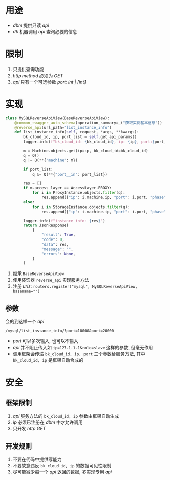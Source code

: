 # 用途
* _dbm_ 提供只读 _api_
* _db_ 机器调用 _api_ 查询必要的信息

# 限制
1. 只提供查询功能
2. _http method_ 必须为 _GET_
3. _api_ 只有一个可选参数 _port: int | [int]_

# 实现

```python
class MySQLReverseApiView(BaseReverseApiView):
    @common_swagger_auto_schema(operation_summary=_("获取实例基本信息"))
    @reverse_api(url_path="list_instance_info")
    def list_instance_info(self, request, *args, **kwargs):
        bk_cloud_id, ip, port_list = self.get_api_params()
        logger.info(f"bk_cloud_id: {bk_cloud_id}, ip: {ip}, port:{port_list}")

        m = Machine.objects.get(ip=ip, bk_cloud_id=bk_cloud_id)
        q = Q()
        q |= Q(**{"machine": m})

        if port_list:
            q &= Q(**{"port__in": port_list})

        res = []
        if m.access_layer == AccessLayer.PROXY:
            for i in ProxyInstance.objects.filter(q):
                res.append({"ip": i.machine.ip, "port": i.port, "phase": i.phase, "status": i.status})
        else:
            for i in StorageInstance.objects.filter(q):
                res.append({"ip": i.machine.ip, "port": i.port, "phase": i.phase, "status": i.status})

        logger.info(f"instance info: {res}")
        return JsonResponse(
            {
                "result": True,
                "code": 0,
                "data": res,
                "message": "",
                "errors": None,
            }
        )
```

1. 继承 `BaseReverseApiView`
2. 使用装饰器 `reverse_api` 实现服务方法
3. 注册 _urls_: `routers.register("mysql", MySQLReverseApiView, basename="")`

## 参数
会的到这样一个 _api_

`/mysql/list_instance_info/?port=10000&port=20000`

* _port_ 可以多次输入, 也可以不输入
* _api_ 并不阻止传入如 `ip=127.1.1.1&role=slave` 这样的参数, 但毫无作用
* 调用框架会传递 `bk_cloud_id, ip, port` 三个参数给服务方法, 其中 `bk_cloud_id, ip` 是框架自动合成的

# 安全
## 框架限制
1. _api_ 服务方法的 `bk_cloud_id, ip` 参数由框架自动生成
2. _ip_ 必须已注册在 _dbm_ 中才允许调用
3. 只开发 _http GET_

## 开发规则
1. 不要在代码中提供写能力
2. 不要故意违反 `bk_cloud_id, ip` 的数据可见性限制
3. 尽可能减少每一个 _api_ 返回的数据, 多实现专用 _api_